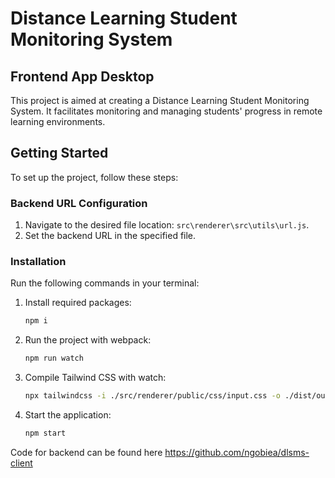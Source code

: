 # Distance Learning Student Monitoring System

## Frontend App Desktop

This project is aimed at creating a Distance Learning Student Monitoring System. It facilitates monitoring and managing students' progress in remote learning environments.

## Getting Started

To set up the project, follow these steps:

### Backend URL Configuration

1. Navigate to the desired file location: `src\renderer\src\utils\url.js`.
2. Set the backend URL in the specified file.

### Installation

Run the following commands in your terminal:

1. Install required packages:

    ```bash
    npm i
    ```

2. Run the project with webpack:

    ```bash
    npm run watch
    ```

3. Compile Tailwind CSS with watch:

    ```bash
    npx tailwindcss -i ./src/renderer/public/css/input.css -o ./dist/output.css --watch
    ```

4. Start the application:

    ```bash
    npm start
    ```

Code for backend can be found here <https://github.com/ngobiea/dlsms-client>
